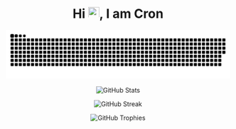 ## <h1 align="center">Hi <img src="https://media.giphy.com/media/hvRJCLFzcasrR4ia7z/giphy.gif" width="25px" height="25px">, I am Cron</h1>

<p align="center">
  <img src="https://raw.githubusercontent.com/EliteCronax/EliteCronax/refs/heads/main/stuff/github-user-contribution.svg" alt="Snake"/>
</p>

<p align="center">
  <img src="https://github-readme-stats.vercel.app/api?username=elitecronax&show_icons=true&theme=radical" alt="GitHub Stats" />
</p>

<p align="center">
  <img src="https://github-readme-streak-stats.herokuapp.com/?user=elitecronax&theme=radical" alt="GitHub Streak" />
</p>
<p align="center">
  <img src="https://github-profile-trophy.vercel.app/?username=elitecronax&theme=darkhub&column=7" alt="GitHub Trophies" />
</p>
